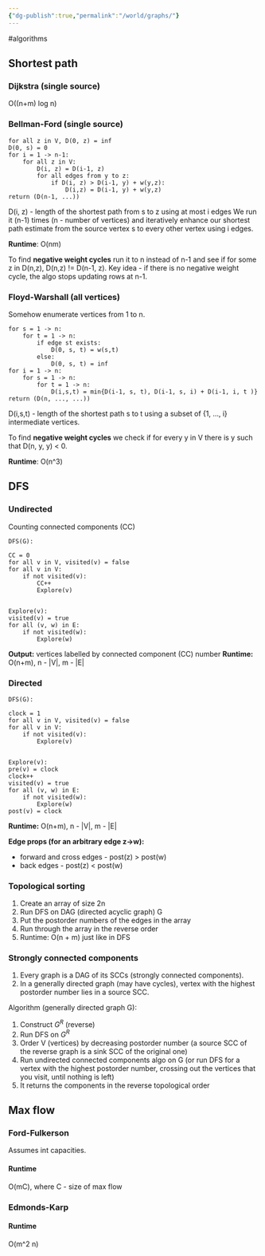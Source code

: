 ```yaml
---
{"dg-publish":true,"permalink":"/world/graphs/"}
---
```


#algorithms 

## Shortest path

### Dijkstra (single source)
O((n+m) log n)

### Bellman-Ford (single source)
```
for all z in V, D(0, z) = inf
D(0, s) = 0
for i = 1 -> n-1:
	for all z in V:
		D(i, z) = D(i-1, z)
		for all edges from y to z:
			if D(i, z) > D(i-1, y) + w(y,z):
				D(i,z) = D(i-1, y) + w(y,z)
return (D(n-1, ...))
```
D(i, z) - length of the shortest path from s to z using at most i edges
We run it (n-1) times (n - number of vertices) and iteratively enhance our shortest path estimate from the source vertex s to every other vertex using i edges.

**Runtime**: O(nm)

To find **negative weight cycles** run it to n instead of n-1 and see if for some z in D(n,z), D(n,z) != D(n-1, z).
Key idea - if there is no negative weight cycle, the algo stops updating rows at n-1.

### Floyd-Warshall (all vertices)
Somehow enumerate vertices from 1 to n.
```
for s = 1 -> n:
	for t = 1 -> n:
		if edge st exists:
			D(0, s, t) = w(s,t)
		else:
			D(0, s, t) = inf
for i = 1 -> n:
	for s = 1 -> n:
		for t = 1 -> n:
			D(i,s,t) = min{D(i-1, s, t), D(i-1, s, i) + D(i-1, i, t )}
return (D(n, ..., ...))
```
D(i,s,t) - length of the shortest path s to t using a subset of {1, ..., i} intermediate vertices.

To find **negative weight cycles** we check if for every y in V there is y such that D(n, y, y) < 0.

**Runtime**: O(n^3)
## DFS
### Undirected
Counting connected components (CC)
<style> .container {font-family: sans-serif; text-align: center;} .button-wrapper button {z-index: 1;height: 40px; width: 100px; margin: 10px;padding: 5px;} .excalidraw .App-menu_top .buttonList { display: flex;} .excalidraw-wrapper { height: 800px; margin: 50px; position: relative;} :root[dir="ltr"] .excalidraw .layer-ui__wrapper .zen-mode-transition.App-menu_bottom--transition-left {transform: none;} </style><script src="https://cdn.jsdelivr.net/npm/react@17/umd/react.production.min.js"></script><script src="https://cdn.jsdelivr.net/npm/react-dom@17/umd/react-dom.production.min.js"></script><script type="text/javascript" src="https://cdn.jsdelivr.net/npm/@excalidraw/excalidraw@0/dist/excalidraw.production.min.js"></script><div id="Connected_componentsexcalidraw.md1"></div><script>(function(){const InitialData={"type":"excalidraw","version":2,"source":"https://github.com/zsviczian/obsidian-excalidraw-plugin/releases/tag/2.0.20","elements":[{"type":"freedraw","version":78,"versionNonce":1976321257,"isDeleted":false,"id":"bh645KRl1jSf8Kwzpsnx6","fillStyle":"solid","strokeWidth":0.5,"strokeStyle":"solid","roughness":1,"opacity":100,"angle":0,"x":-278.98046875,"y":-233.98046875,"strokeColor":"#1e1e1e","backgroundColor":"transparent","width":16.0625,"height":8.72265625,"seed":441739465,"groupIds":[],"frameId":null,"roundness":null,"boundElements":[],"updated":1708015869138,"link":null,"locked":false,"points":[[0,0],[0.19921875,0],[1.0234375,0],[2.1015625,0],[3.3515625,0],[4.98828125,0],[6.6640625,0],[7.95703125,0],[8.86328125,0.20703125],[9.4609375,0.4140625],[10.03515625,0.62109375],[10.8515625,0.828125],[11.16015625,0.828125],[11.83984375,1.1328125],[12.1015625,1.23828125],[12.7265625,1.86328125],[13.01171875,2.1484375],[13.19921875,2.48828125],[13.37109375,2.81640625],[13.73828125,3.3984375],[14.10546875,3.9765625],[14.2578125,4.55078125],[14.2578125,5.0625],[14.3671875,5.296875],[14.4921875,5.58984375],[14.5234375,5.890625],[14.54296875,6.2109375],[14.546875,6.53515625],[14.546875,6.859375],[14.546875,7.19140625],[14.546875,7.5],[13.8671875,8.1015625],[13.203125,8.30859375],[12.53515625,8.46484375],[9.91015625,8.72265625],[8.8984375,8.72265625],[7.390625,8.72265625],[4.2578125,8.72265625],[3.03515625,8.72265625],[1.6796875,8.72265625],[0.8359375,8.72265625],[0.21875,8.72265625],[-0.09375,8.72265625],[-0.40625,8.56640625],[-0.71875,8.25390625],[-0.96875,8.00390625],[-1.1015625,7.75],[-1.27734375,7.4375],[-1.44921875,7.11328125],[-1.4921875,6.80859375],[-1.5078125,6.234375],[-1.51171875,5.91796875],[-1.515625,5.6015625],[-1.515625,4.51171875],[-1.515625,4.265625],[-1.515625,3.88671875],[-1.515625,3.55078125],[-1.3828125,3.4296875],[-1.23046875,3.2578125],[-0.8125,2.77734375],[-0.51953125,2.77734375],[-0.14453125,2.62109375],[0.4453125,2.04296875],[1.28515625,1.41015625],[1.859375,1.04296875],[2.26171875,0.76171875],[2.71484375,0.58984375],[3.1015625,0.3984375],[3.4609375,0.2265625],[3.80859375,0.17578125],[4.1484375,0.15234375],[4.1484375,0.15234375]],"lastCommittedPoint":null,"simulatePressure":true,"pressures":[]},{"type":"freedraw","version":70,"versionNonce":1337301543,"isDeleted":false,"id":"Xb3Pma2BUYOMZbkLITNgz","fillStyle":"solid","strokeWidth":0.5,"strokeStyle":"solid","roughness":1,"opacity":100,"angle":0,"x":-318.46875,"y":-157.06640625,"strokeColor":"#1e1e1e","backgroundColor":"transparent","width":17.765625,"height":17.56640625,"seed":2076812969,"groupIds":[],"frameId":null,"roundness":null,"boundElements":[],"updated":1708015869138,"link":null,"locked":false,"points":[[0,0],[0.09765625,0],[0.58203125,0],[1.14453125,0],[1.74609375,0],[2.33203125,0],[2.6484375,0],[3.22265625,0],[3.74609375,0.1015625],[4.03125,1.82421875],[4.40234375,2.73046875],[4.9296875,5.5546875],[5.33984375,6.6015625],[5.5625,7.98046875],[5.56640625,8.32421875],[5.56640625,8.94921875],[5.56640625,9.50390625],[5.56640625,9.75],[5.56640625,10.05859375],[5.23046875,10.4140625],[4.5,10.83203125],[3.3515625,11.54296875],[1.1875,12.90234375],[-0.1171875,14],[-0.9609375,14.41796875],[-1.83203125,14.8515625],[-2.67578125,15.26953125],[-3.51953125,15.4765625],[-4.19140625,15.4765625],[-4.8671875,15.63671875],[-5.71875,15.81640625],[-6.55078125,15.85546875],[-7.421875,15.87890625],[-8.33984375,15.88671875],[-9.2421875,15.88671875],[-9.890625,15.88671875],[-10.375,15.1328125],[-10.87109375,13.95703125],[-11.375,12.6875],[-11.9296875,11.04296875],[-12.19921875,9.8203125],[-12.19921875,8.3046875],[-12.19921875,7.83203125],[-12.19921875,7.2109375],[-12.19921875,6.12890625],[-12.19921875,5.85546875],[-12.19921875,5.49609375],[-12.19921875,5.1796875],[-12.05078125,4.8984375],[-11.734375,4.57421875],[-11.28125,4.11328125],[-10.75,3.69921875],[-10.30078125,3.4140625],[-8.93359375,2.484375],[-7.765625,1.80859375],[-5.984375,0.86328125],[-3.89453125,-0.32421875],[-2.3515625,-1.17578125],[-2,-1.35546875],[-1.67578125,-1.5234375],[-1.05859375,-1.6796875],[-0.90625,-1.58203125],[-0.90625,-1.35546875],[-0.90625,-1.35546875]],"lastCommittedPoint":null,"simulatePressure":true,"pressures":[]},{"type":"freedraw","version":59,"versionNonce":1671806921,"isDeleted":false,"id":"FPAGfTs13nlh9LI-KQrt2","fillStyle":"solid","strokeWidth":0.5,"strokeStyle":"solid","roughness":1,"opacity":100,"angle":0,"x":-248.7109375,"y":-94.9375,"strokeColor":"#1e1e1e","backgroundColor":"transparent","width":18.65625,"height":13.484375,"seed":1707483529,"groupIds":[],"frameId":null,"roundness":null,"boundElements":[],"updated":1708015869138,"link":null,"locked":false,"points":[[0,0],[0,-0.95703125],[0,-2.1015625],[0,-3.69921875],[0.79296875,-5.7578125],[2.19140625,-8.31640625],[2.703125,-8.83203125],[3.69140625,-9.828125],[4.2578125,-10.3984375],[4.84765625,-10.9921875],[5.2421875,-11.390625],[5.82421875,-11.796875],[6.6484375,-12.234375],[7.53125,-12.6875],[8.40234375,-12.92578125],[10.90625,-13.484375],[12.625,-13.484375],[14.5546875,-13.484375],[15.48046875,-13.484375],[16.8125,-13.484375],[17.421875,-13.3515625],[17.79296875,-13.0703125],[18.47265625,-12.44140625],[18.65625,-11.796875],[18.65625,-11.484375],[18.65625,-11.17578125],[18.65625,-10.62109375],[18.65625,-10.375],[18.65625,-10.078125],[18.65625,-9.76171875],[18.65625,-9.4375],[18.5234375,-9.11328125],[18.01171875,-8.73828125],[17.44921875,-8.359375],[16.83984375,-7.97265625],[15.98046875,-7.53515625],[15.10546875,-7.09765625],[14.2421875,-6.66796875],[13.66015625,-6.3046875],[13.2578125,-6.03125],[12.62109375,-5.71484375],[11.80859375,-5.3125],[10.97265625,-4.8984375],[10.0625,-4.4453125],[9.1328125,-3.984375],[8.48828125,-3.59765625],[8.07421875,-3.390625],[7.46484375,-3.34375],[6.87109375,-3.33203125],[6.54296875,-3.33203125],[6.26953125,-3.33203125],[6.140625,-3.44140625],[6.140625,-3.44140625]],"lastCommittedPoint":null,"simulatePressure":true,"pressures":[]},{"type":"freedraw","version":67,"versionNonce":1651359047,"isDeleted":false,"id":"7HI-zfvs8tud0Ibs9EljM","fillStyle":"solid","strokeWidth":0.5,"strokeStyle":"solid","roughness":1,"opacity":100,"angle":0,"x":-195.92578125,"y":-155.75390625,"strokeColor":"#1e1e1e","backgroundColor":"transparent","width":16.96875,"height":15.109375,"seed":686166217,"groupIds":[],"frameId":null,"roundness":null,"boundElements":[],"updated":1708015869138,"link":null,"locked":false,"points":[[0,0],[0,-0.3203125],[0,-0.59765625],[0,-1.48828125],[0,-2.33203125],[0,-3.109375],[0,-4.71875],[0,-5.94140625],[0,-7.84375],[0.16015625,-8.52734375],[0.6875,-9.390625],[1.5390625,-10.56640625],[2.48828125,-11.80859375],[3.40625,-12.59765625],[4.2890625,-13.3046875],[5.15625,-13.96484375],[6.05078125,-14.4375],[6.9375,-14.890625],[7.5234375,-15.109375],[8.09765625,-15.109375],[8.7578125,-15.109375],[9.21875,-15.109375],[9.828125,-15.109375],[10.41796875,-15.109375],[11.015625,-15.109375],[11.625,-15.109375],[12.234375,-15.109375],[13.0625,-15.109375],[13.69921875,-15.109375],[14.33203125,-15.109375],[14.921875,-15.109375],[15.25390625,-15.109375],[15.5703125,-14.95703125],[16.265625,-13.71875],[16.4375,-13.25],[16.67578125,-12.640625],[16.890625,-12.0546875],[16.94140625,-11.66796875],[16.96484375,-11.3203125],[16.96875,-10.9921875],[16.96875,-10.65234375],[16.96875,-10.32421875],[16.96875,-10],[16.96875,-9.67578125],[16.96875,-9.36328125],[16.8125,-9.05078125],[16.234375,-8.6875],[15.5625,-8.35546875],[14.65234375,-8],[13.53125,-7.7109375],[12.5859375,-7.61328125],[11.63671875,-7.390625],[10.9453125,-7.1875],[10.29296875,-7.1484375],[9.40625,-7.12890625],[8.76171875,-7.125],[8.1484375,-7.125],[7.54296875,-6.97265625],[7.20703125,-6.8203125],[6.69921875,-6.8203125],[6.69921875,-6.8203125]],"lastCommittedPoint":null,"simulatePressure":true,"pressures":[]},{"type":"freedraw","version":65,"versionNonce":307027625,"isDeleted":false,"id":"Ab_APtnYmnLxZQZPGBCYQ","fillStyle":"solid","strokeWidth":0.5,"strokeStyle":"solid","roughness":1,"opacity":100,"angle":0,"x":-65.87890625,"y":-243.52734375,"strokeColor":"#1e1e1e","backgroundColor":"transparent","width":19.1875,"height":9.87109375,"seed":140424969,"groupIds":[],"frameId":null,"roundness":null,"boundElements":[],"updated":1708015869138,"link":null,"locked":false,"points":[[0,0],[-0.10546875,0],[-0.2109375,-0.3359375],[-0.2109375,-0.83984375],[-0.2109375,-1.765625],[-0.2109375,-2.3515625],[-0.2109375,-3.3125],[0.5859375,-3.73828125],[1.8046875,-4.21875],[3.31640625,-4.8515625],[4.48046875,-5.1015625],[5.65625,-5.3515625],[6.65625,-5.3515625],[8.171875,-5.3515625],[9.609375,-5.3515625],[11.90625,-5.3515625],[13.02734375,-5.3515625],[13.8671875,-5.3515625],[14.80859375,-5.3515625],[15.65234375,-5.3515625],[16.2265625,-5.3515625],[16.80078125,-5.14453125],[17.3125,-4.84375],[17.59375,-4.41015625],[17.9921875,-3.66015625],[18.36328125,-3.0625],[18.69140625,-2.671875],[18.8984375,-2.30078125],[18.953125,-1.953125],[18.97265625,-1.6171875],[18.9765625,-1.29296875],[18.9765625,-0.9765625],[18.9765625,-0.65625],[18.9765625,-0.3359375],[18.9765625,0.21484375],[18.859375,0.453125],[18.10546875,0.84375],[16.83203125,1.30859375],[15.72265625,1.75],[14.41015625,2.2578125],[13.05859375,2.78515625],[11.78125,3.28125],[10.5,3.78125],[9.5078125,4.05078125],[8.56640625,4.30078125],[7.6796875,4.51953125],[6.83203125,4.51953125],[6.25390625,4.51953125],[5.67578125,4.51953125],[5.15625,4.51953125],[4.90234375,4.51953125],[4.59765625,4.51953125],[4.32421875,4.15234375],[4.31640625,3.84765625],[4.3125,3.26171875],[4.30859375,2.66796875],[4.3046875,2.33984375],[4.45703125,2.02734375],[4.45703125,2.02734375]],"lastCommittedPoint":null,"simulatePressure":true,"pressures":[]},{"type":"freedraw","version":70,"versionNonce":745831527,"isDeleted":false,"id":"z501ecSx1FYI32RuFHnoy","fillStyle":"solid","strokeWidth":0.5,"strokeStyle":"solid","roughness":1,"opacity":100,"angle":0,"x":-61.1015625,"y":-129.34375,"strokeColor":"#1e1e1e","backgroundColor":"transparent","width":25.71484375,"height":15.8046875,"seed":1225948041,"groupIds":[],"frameId":null,"roundness":null,"boundElements":[],"updated":1708015869138,"link":null,"locked":false,"points":[[0,0],[-0.140625,-0.140625],[-0.28125,-0.5],[-0.28125,-1.125],[-0.28125,-1.9609375],[0.13671875,-2.609375],[0.9765625,-3.25390625],[1.640625,-3.921875],[2.26953125,-4.5546875],[3.2578125,-5.37109375],[5.10546875,-6.49609375],[7.2109375,-7.54296875],[9.40625,-8.2890625],[11.6171875,-8.75390625],[13.3671875,-9.08984375],[15.10546875,-9.38671875],[17.27734375,-9.4296875],[19.44921875,-9.4453125],[22.03515625,-9.453125],[22.98828125,-9.453125],[24.07421875,-9.36328125],[24.31640625,-9.12109375],[24.66015625,-8.6171875],[25.0625,-7.86328125],[25.32421875,-7.0234375],[25.43359375,-4.86328125],[25.43359375,-3.4296875],[25.43359375,-1.72265625],[25.43359375,-0.01171875],[25.2265625,1.265625],[24.52734375,2.45703125],[23.578125,3.67578125],[22.6953125,4.57421875],[21.79296875,5.15234375],[20.83203125,5.5234375],[19.90234375,5.94140625],[18.66796875,6.21484375],[17.38671875,6.30859375],[16.1015625,6.34375],[14.81640625,6.3515625],[13.87890625,6.3515625],[12.98046875,6.3515625],[12.078125,6.3515625],[10.796875,6.3515625],[9.5390625,6.3515625],[8.6953125,6.3515625],[7.70703125,6.3515625],[7.234375,6.3515625],[6.7890625,6.01953125],[6.51171875,5.30859375],[6.4296875,4.50390625],[6.390625,3.3046875],[6.37890625,1.734375],[6.375,0.4296875],[6.37109375,-0.88671875],[6.3671875,-2.5234375],[6.57421875,-3.8125],[7.31640625,-5.07421875],[8.26953125,-6.296875],[8.93359375,-6.96484375],[9.55859375,-7.4453125],[10.359375,-7.921875],[11.23828125,-8.234375],[11.23828125,-8.234375]],"lastCommittedPoint":null,"simulatePressure":true,"pressures":[]},{"type":"freedraw","version":69,"versionNonce":1617764745,"isDeleted":false,"id":"mPAB4UDqgHax-N__aIwxx","fillStyle":"solid","strokeWidth":0.5,"strokeStyle":"solid","roughness":1,"opacity":100,"angle":0,"x":29.90234375,"y":-149.17578125,"strokeColor":"#1e1e1e","backgroundColor":"transparent","width":17.0859375,"height":12.1796875,"seed":233462377,"groupIds":[],"frameId":null,"roundness":null,"boundElements":[],"updated":1708015869138,"link":null,"locked":false,"points":[[0,0],[-0.3515625,-0.17578125],[-0.703125,-0.45703125],[-0.703125,-0.6875],[-0.703125,-1.20703125],[-0.703125,-3.41796875],[-0.703125,-3.9296875],[-0.703125,-4.83203125],[-0.703125,-5.46875],[-0.703125,-6.046875],[-0.703125,-6.56640625],[-0.703125,-6.8125],[-0.703125,-7.078125],[-0.58203125,-7.38671875],[-0.1015625,-7.62109375],[0.65625,-7.85546875],[1.8046875,-8.078125],[3.328125,-8.34765625],[4.9921875,-8.625],[6.38671875,-8.66796875],[7.69921875,-8.6796875],[8.9296875,-8.68359375],[10.1484375,-8.68359375],[11.74609375,-8.68359375],[12.69921875,-8.68359375],[13.95703125,-8.68359375],[14.94921875,-8.68359375],[15.21875,-8.68359375],[15.54296875,-8.68359375],[15.87109375,-8.68359375],[16.2109375,-8.53125],[16.3828125,-7.3984375],[16.3828125,-6.82421875],[16.3828125,-5.96875],[16.3828125,-5.12890625],[16.3828125,-4.2890625],[16.0625,-3.39453125],[15.28125,-2.390625],[14.51171875,-1.109375],[13.83203125,0.046875],[13.1953125,0.7890625],[12.6953125,1.5546875],[12.28125,2.1796875],[11.9296875,2.55859375],[11.59375,2.90234375],[11.00390625,3.28125],[10.15234375,3.49609375],[9.1640625,3.49609375],[8.5,3.49609375],[7.69140625,3.49609375],[6.83203125,3.49609375],[5.9140625,3.49609375],[5.0234375,3.49609375],[3.37890625,3.49609375],[3.0859375,3.49609375],[2.90234375,3.34375],[2.8828125,3.0390625],[2.875,2.453125],[2.87109375,1.8671875],[2.87109375,1.2890625],[2.87109375,0.7109375],[2.95703125,0.46484375],[2.95703125,0.46484375]],"lastCommittedPoint":null,"simulatePressure":true,"pressures":[]},{"type":"freedraw","version":54,"versionNonce":26630023,"isDeleted":false,"id":"UA8_oZQb-1Zg12QC1wb-G","fillStyle":"solid","strokeWidth":0.5,"strokeStyle":"solid","roughness":1,"opacity":100,"angle":0,"x":41.1328125,"y":-205.9765625,"strokeColor":"#1e1e1e","backgroundColor":"transparent","width":14.921875,"height":10.8046875,"seed":1944621673,"groupIds":[],"frameId":null,"roundness":null,"boundElements":[],"updated":1708015869138,"link":null,"locked":false,"points":[[0,0],[0,-0.3046875],[1.19140625,-0.71875],[2.29296875,-1.1484375],[5.15234375,-1.94140625],[6.79296875,-2.2421875],[9.8984375,-2.55078125],[11.66015625,-2.5625],[13.36328125,-2.56640625],[13.93359375,-2.56640625],[14.50390625,-2.56640625],[14.921875,-2.45703125],[14.921875,-0.94921875],[14.921875,1.13671875],[14.921875,3.04296875],[14.921875,5.23828125],[14.71484375,5.80078125],[14.34765625,6.4296875],[14.03125,6.75],[13.87109375,7.05859375],[13.62890625,7.33203125],[13.0546875,7.6953125],[12.625,8.03125],[12.19140625,8.15625],[11.46484375,8.203125],[10.65625,8.2265625],[9.765625,8.234375],[8.9140625,8.23828125],[8.01171875,8.23828125],[7.2890625,8.23828125],[6.65234375,8.23828125],[6.0546875,8.08203125],[5.671875,7.50390625],[5.33203125,5.98828125],[5.15625,5.3125],[5.08203125,4.1640625],[5.05078125,2.984375],[5.0390625,2.03125],[5.03125,0.76171875],[5.02734375,-0.25390625],[5.20703125,-0.91796875],[5.40234375,-1.53515625],[5.5703125,-1.90625],[5.86328125,-2.234375],[6,-2.17578125],[6,-1.6796875],[6,-0.328125],[6,-0.328125]],"lastCommittedPoint":null,"simulatePressure":true,"pressures":[]},{"type":"freedraw","version":65,"versionNonce":1262618729,"isDeleted":false,"id":"N2-qdjP-jJ1vJinHUPPT-","fillStyle":"solid","strokeWidth":0.5,"strokeStyle":"solid","roughness":1,"opacity":100,"angle":0,"x":-36.51953125,"y":-190.64453125,"strokeColor":"#1e1e1e","backgroundColor":"transparent","width":17.6875,"height":9.24609375,"seed":53462857,"groupIds":[],"frameId":null,"roundness":null,"boundElements":[],"updated":1708015869138,"link":null,"locked":false,"points":[[0,0],[0,-0.1015625],[0,-0.55859375],[0.234375,-1.66015625],[0.9921875,-3.25390625],[1.9375,-4.55078125],[2.80859375,-5.4609375],[3.796875,-6.73046875],[5.13671875,-7.5390625],[6.35546875,-7.9609375],[7.015625,-8.3828125],[7.6875,-8.70703125],[8.80078125,-9.06640625],[9.9609375,-9.1484375],[11.25,-9.20703125],[12.55859375,-9.2265625],[13.53125,-9.234375],[14.21484375,-9.23828125],[14.85546875,-9.2421875],[15.45703125,-9.24609375],[15.78125,-9.24609375],[16.08984375,-9.24609375],[16.66015625,-8.31640625],[16.77734375,-8.0703125],[16.91015625,-7.5546875],[17.11328125,-6.77734375],[17.3203125,-6.16796875],[17.48828125,-5.78125],[17.65234375,-5.19140625],[17.67578125,-4.61328125],[17.6875,-4.25],[17.6875,-3.90625],[17.6875,-3.58203125],[17.6875,-3.26171875],[17.6875,-2.953125],[17.43359375,-2.67578125],[16.8359375,-2.54296875],[15.83203125,-2.3203125],[14.6640625,-2.06640625],[13.68359375,-2.00390625],[12.45703125,-1.9765625],[11.2109375,-1.96875],[9.89453125,-1.96875],[8.8515625,-1.96875],[8.19140625,-1.96875],[7.3203125,-1.96875],[6.46484375,-1.96875],[5.875,-1.96875],[5.3125,-1.96875],[5.0703125,-1.96875],[4.85546875,-2.08203125],[4.7890625,-2.55859375],[4.78125,-3.359375],[4.7734375,-3.96484375],[4.76953125,-4.30859375],[4.765625,-4.65234375],[4.76171875,-4.98046875],[4.9140625,-5.13671875],[4.9140625,-5.13671875]],"lastCommittedPoint":null,"simulatePressure":true,"pressures":[]},{"type":"freedraw","version":8,"versionNonce":135253671,"isDeleted":false,"id":"rk9aa4fawm3oA3OtF0mcV","fillStyle":"solid","strokeWidth":0.5,"strokeStyle":"solid","roughness":1,"opacity":100,"angle":0,"x":-41.19140625,"y":-238.12890625,"strokeColor":"#1e1e1e","backgroundColor":"transparent","width":0.0001,"height":0.0001,"seed":1778101193,"groupIds":[],"frameId":null,"roundness":null,"boundElements":[],"updated":1708015869138,"link":null,"locked":false,"points":[[0,0],[0.0001,0.0001]],"lastCommittedPoint":null,"simulatePressure":true,"pressures":[]},{"type":"freedraw","version":73,"versionNonce":479662921,"isDeleted":false,"id":"zdJLmhlH_tja7GwTNkM7q","fillStyle":"solid","strokeWidth":0.5,"strokeStyle":"solid","roughness":1,"opacity":100,"angle":0,"x":-46.49609375,"y":-239.54296875,"strokeColor":"#1e1e1e","backgroundColor":"transparent","width":18.12890625,"height":38.890625,"seed":1305441385,"groupIds":[],"frameId":null,"roundness":null,"boundElements":[],"updated":1708015869139,"link":null,"locked":false,"points":[[0,0],[0,0.19921875],[0,0.5234375],[0,1.0625],[0,1.65625],[0,2.25],[0,3.4765625],[0,4.70703125],[0.265625,5.92578125],[0.68359375,7.1796875],[1.06640625,8.16796875],[1.55078125,9.44140625],[2.03125,10.84375],[2.53515625,12.15625],[3.09375,13.625],[3.609375,14.94921875],[4.11328125,16.24609375],[4.6015625,17.49609375],[5.0546875,18.4296875],[5.49609375,19.328125],[5.9140625,20.16796875],[6.33203125,21.0078125],[6.6953125,21.58203125],[7.05859375,22.15625],[7.8203125,23.6875],[8.125,24.17578125],[8.5,24.78515625],[8.87890625,25.3828125],[9.0859375,26.015625],[9.2734375,26.6328125],[9.5859375,26.98828125],[9.74609375,27.57421875],[9.90625,28.15625],[10.21484375,28.47265625],[10.3671875,28.78125],[10.45703125,29.0234375],[10.69140625,29.2578125],[10.984375,29.55078125],[11.29296875,29.859375],[11.62890625,30.1953125],[11.93359375,30.375],[12.24609375,30.5390625],[12.7265625,30.8828125],[12.8828125,31.03515625],[13.140625,31.03515625],[13.24609375,31.1484375],[13.36328125,31.37890625],[13.4765625,31.65234375],[13.62890625,31.9609375],[13.88671875,32.21875],[14.01171875,32.49609375],[14.1328125,32.76953125],[14.390625,33.02734375],[14.5703125,33.32421875],[14.71484375,33.5859375],[14.84375,33.875],[15.30859375,34.49609375],[15.859375,35.046875],[16.14453125,35.4921875],[16.50390625,36.03125],[16.8671875,36.60546875],[17.2421875,37.1953125],[17.47265625,37.6328125],[17.8359375,38.2890625],[17.9765625,38.578125],[18.12890625,38.890625],[18.12890625,38.890625]],"lastCommittedPoint":null,"simulatePressure":true,"pressures":[]},{"type":"freedraw","version":83,"versionNonce":1787650503,"isDeleted":false,"id":"s9AYAp2ffME7JgQPstEwQ","fillStyle":"solid","strokeWidth":0.5,"strokeStyle":"solid","roughness":1,"opacity":100,"angle":0,"x":-27.40625,"y":-193.71484375,"strokeColor":"#1e1e1e","backgroundColor":"transparent","width":16.11328125,"height":54.875,"seed":1304670185,"groupIds":[],"frameId":null,"roundness":null,"boundElements":[],"updated":1708015869139,"link":null,"locked":false,"points":[[0,0],[0,0.09765625],[0,0.44921875],[-0.16015625,1.109375],[-0.5078125,1.9375],[-0.734375,3.0703125],[-1.15625,4.296875],[-1.58203125,5.2890625],[-1.8984375,6.5703125],[-2.1953125,7.59765625],[-2.2265625,8.25],[-2.23828125,9.01953125],[-2.2421875,9.515625],[-2.2421875,9.921875],[-2.2421875,10.390625],[-2.2421875,11.7265625],[-2.2421875,12.74609375],[-2.2421875,14.28515625],[-2.703125,15.8828125],[-3.47265625,19.140625],[-3.99609375,20.703125],[-4.62890625,22.59765625],[-4.90625,24.2265625],[-5.12890625,25.4765625],[-5.33984375,26.30859375],[-5.43359375,26.8125],[-5.5625,27.05078125],[-5.6171875,27.34765625],[-5.64453125,27.65625],[-5.78125,27.98046875],[-5.92578125,28.53125],[-6.09375,29.1171875],[-6.453125,29.73828125],[-6.68359375,30.61328125],[-6.91796875,31.49609375],[-7.34375,32.3515625],[-7.82421875,33.57421875],[-8.640625,35.4609375],[-9.4609375,36.9921875],[-9.59765625,37.25],[-9.77734375,37.5625],[-10.10546875,38.2421875],[-10.25,38.76171875],[-10.48828125,39.6015625],[-10.90234375,40.4609375],[-11.125,41.328125],[-11.3515625,42.1953125],[-11.56640625,43.05078125],[-11.78125,43.90234375],[-12.08203125,44.41015625],[-12.20703125,44.82421875],[-12.40234375,45.4921875],[-12.609375,46.2890625],[-12.80078125,46.97265625],[-13.14453125,47.62109375],[-13.375,48.234375],[-13.4375,48.63671875],[-13.60546875,49.00390625],[-13.76171875,49.3359375],[-13.78125,49.67578125],[-13.7890625,49.97265625],[-13.89453125,50.09765625],[-13.99609375,50.2265625],[-14.1328125,50.49609375],[-14.28515625,50.78515625],[-14.4453125,51.09765625],[-15.2421875,52.5234375],[-15.44921875,53.08203125],[-15.6328125,53.44921875],[-15.79296875,53.7734375],[-15.95703125,54.09375],[-16.11328125,54.33984375],[-16.11328125,54.58984375],[-16.11328125,54.875],[-16.11328125,54.78515625],[-15.984375,54.45703125],[-15.984375,54.45703125]],"lastCommittedPoint":null,"simulatePressure":true,"pressures":[]},{"type":"freedraw","version":49,"versionNonce":1489486377,"isDeleted":false,"id":"iKFAhNkZ_QUyDY67VBgGf","fillStyle":"solid","strokeWidth":0.5,"strokeStyle":"solid","roughness":1,"opacity":100,"angle":0,"x":-31.03515625,"y":-131.4921875,"strokeColor":"#1e1e1e","backgroundColor":"transparent","width":66.3359375,"height":18.08203125,"seed":177515561,"groupIds":[],"frameId":null,"roundness":null,"boundElements":[],"updated":1708015869139,"link":null,"locked":false,"points":[[0,0],[0.87109375,0],[1.84765625,0],[3.71875,0],[7.34375,0],[9.48828125,0],[14.91796875,-0.60546875],[17.64453125,-1.265625],[20.359375,-1.921875],[22.9921875,-2.5859375],[25.5703125,-3.5546875],[28.75,-4.2578125],[31.9296875,-4.9609375],[34.5078125,-5.9296875],[37.6875,-6.953125],[40.8671875,-7.65625],[43.4453125,-8.625],[46.0234375,-9.91796875],[50.90625,-12.11328125],[54.80859375,-13.7578125],[56.515625,-14.50390625],[58.27734375,-15.328125],[59.49609375,-15.59765625],[60.3359375,-15.80859375],[61.00390625,-16.14453125],[61.671875,-16.3203125],[62.30078125,-16.515625],[62.90625,-16.68359375],[63.73046875,-16.8984375],[64.37109375,-17.1171875],[64.78125,-17.296875],[65.13671875,-17.46484375],[65.47265625,-17.63671875],[65.80859375,-17.8046875],[66.09765625,-17.8125],[66.22265625,-17.91796875],[66.328125,-18.04296875],[66.3359375,-18.0703125],[66.125,-18.078125],[65.90234375,-18.08203125],[65.68359375,-18.08203125],[65.453125,-18.08203125],[65.453125,-18.08203125]],"lastCommittedPoint":null,"simulatePressure":true,"pressures":[]},{"type":"freedraw","version":45,"versionNonce":1244369127,"isDeleted":false,"id":"Adh6xi4L6QK6SJEsCsx0g","fillStyle":"solid","strokeWidth":0.5,"strokeStyle":"solid","roughness":1,"opacity":100,"angle":0,"x":-15.13671875,"y":-198.51953125,"strokeColor":"#1e1e1e","backgroundColor":"transparent","width":70.7109375,"height":3.5,"seed":425325225,"groupIds":[],"frameId":null,"roundness":null,"boundElements":[],"updated":1708015869139,"link":null,"locked":false,"points":[[0,0],[0.31640625,0],[1.921875,0],[4.5,0],[7.36328125,0],[11.015625,-0.29296875],[16.33984375,-1.0234375],[20.8125,-1.5390625],[24.7890625,-2.43359375],[30.01171875,-3.30078125],[34.47265625,-3.40625],[39.47265625,-3.4765625],[44.41015625,-3.4921875],[48.2578125,-3.49609375],[51.47265625,-3.5],[54.66015625,-3.5],[59.625,-3.5],[61.32421875,-3.5],[63.37109375,-3.5],[64.765625,-3.5],[66.14453125,-3.5],[67.2109375,-3.5],[67.90234375,-3.5],[68.54296875,-3.5],[68.90234375,-3.5],[69.23046875,-3.5],[69.55078125,-3.5],[69.8671875,-3.5],[70.17578125,-3.5],[70.43359375,-3.5],[70.6640625,-3.5],[70.7109375,-3.5],[70.5234375,-3.5],[70.30078125,-3.5],[70.0625,-3.5],[69.78515625,-3.5],[69.5234375,-3.5],[69.23828125,-3.5],[69.23828125,-3.5]],"lastCommittedPoint":null,"simulatePressure":true,"pressures":[]},{"type":"freedraw","version":52,"versionNonce":1824494857,"isDeleted":false,"id":"SUt8DYeyqA4w6AM_Yy5gV","fillStyle":"solid","strokeWidth":0.5,"strokeStyle":"solid","roughness":1,"opacity":100,"angle":0,"x":-194.51953125,"y":-167.62890625,"strokeColor":"#1e1e1e","backgroundColor":"transparent","width":126.75390625,"height":10.2109375,"seed":450368937,"groupIds":[],"frameId":null,"roundness":null,"boundElements":[],"updated":1708015869139,"link":null,"locked":false,"points":[[0,0],[-0.20703125,0],[-3.7421875,0],[-6.29296875,0],[-9.875,0],[-19.80078125,0],[-26.98046875,0],[-30.1640625,0],[-34.125,0],[-37.30859375,0],[-40.54296875,0],[-43.70703125,0],[-48.43359375,0],[-52.671875,0],[-56.08203125,0],[-60.36328125,0],[-64.76953125,0],[-69.51953125,0],[-73.55078125,0],[-77.6484375,0],[-81.66015625,0.34375],[-86.30859375,1.12109375],[-91.10546875,1.96484375],[-94.48046875,2.6953125],[-97.66796875,3.39453125],[-104.09375,4.7109375],[-106.11328125,5.21484375],[-108.28515625,5.8046875],[-112.96484375,7.1171875],[-114.1875,7.32421875],[-115.4453125,7.3984375],[-116.21875,7.3984375],[-117.49609375,7.6484375],[-118.76171875,7.90625],[-119.65625,7.91796875],[-120.91015625,8.1875],[-122.140625,8.453125],[-123.36328125,8.71875],[-124.41015625,9.10546875],[-124.8671875,9.2734375],[-125.453125,9.49609375],[-126.0546875,9.71484375],[-126.3359375,9.89453125],[-126.5546875,10.05859375],[-126.75390625,10.2109375],[-126.75390625,10.2109375]],"lastCommittedPoint":null,"simulatePressure":true,"pressures":[]},{"type":"freedraw","version":58,"versionNonce":1886837767,"isDeleted":false,"id":"W7bSURANIVcdkINGfTJNU","fillStyle":"solid","strokeWidth":0.5,"strokeStyle":"solid","roughness":1,"opacity":100,"angle":0,"x":-321.2734375,"y":-156.91796875,"strokeColor":"#1e1e1e","backgroundColor":"transparent","width":54.37890625,"height":69.34765625,"seed":1136017609,"groupIds":[],"frameId":null,"roundness":null,"boundElements":[],"updated":1708015869139,"link":null,"locked":false,"points":[[0,0],[0.09765625,0],[0.984375,-0.80078125],[2.84765625,-2.9921875],[4.93359375,-5.42578125],[9.52734375,-11.19140625],[12.46484375,-15.6875],[13.7265625,-17.91015625],[15.98828125,-21.19921875],[17.12109375,-23.04296875],[18.3515625,-24.66015625],[19.484375,-26.15625],[20.3984375,-27.796875],[21.5078125,-29.47265625],[22.63671875,-30.9921875],[23.7421875,-32.44921875],[26.0625,-35.3359375],[27.375,-36.6484375],[28.9453125,-38.46484375],[30.4609375,-40.25390625],[31.79296875,-41.58984375],[33.5546875,-43.08984375],[34.56640625,-44.10546875],[35.21875,-44.76171875],[36.0625,-45.7734375],[36.75390625,-46.48046875],[37.40625,-46.98828125],[37.80078125,-47.23828125],[38.02734375,-47.4296875],[38.0703125,-47.7890625],[38.203125,-48.12109375],[38.9609375,-49.5],[39.703125,-50.73046875],[40.67578125,-51.9921875],[41.65234375,-53.2578125],[42.39453125,-54.48046875],[43.0234375,-55.32421875],[43.86328125,-56.16796875],[45.2578125,-57.703125],[46,-58.92578125],[47.75,-61.02734375],[48.59765625,-62.109375],[49.37109375,-63.30859375],[50.0546875,-64.2265625],[51.08203125,-65.40625],[51.9765625,-66.73828125],[53.26171875,-68.05078125],[53.54296875,-68.5078125],[53.86328125,-68.90234375],[54.17578125,-69.13671875],[54.37890625,-69.34765625],[54.37890625,-69.34765625]],"lastCommittedPoint":null,"simulatePressure":true,"pressures":[]},{"type":"freedraw","version":74,"versionNonce":469371881,"isDeleted":false,"id":"SImpy1CWhHgco_PsQ4p0_","fillStyle":"solid","strokeWidth":0.5,"strokeStyle":"solid","roughness":1,"opacity":100,"angle":0,"x":-192.16796875,"y":-162.87890625,"strokeColor":"#1e1e1e","backgroundColor":"transparent","width":42.9453125,"height":47.7890625,"seed":949210409,"groupIds":[],"frameId":null,"roundness":null,"boundElements":[],"updated":1708015869139,"link":null,"locked":false,"points":[[0,0],[-0.203125,0.09765625],[-1.20703125,0.73046875],[-2.4296875,1.68359375],[-3.09765625,2.34765625],[-4.44140625,3.84765625],[-5.1171875,4.53515625],[-6.546875,6.17578125],[-7.984375,7.4609375],[-8.6875,8.3203125],[-10.02734375,10.08203125],[-10.87890625,10.93359375],[-12.26953125,12.3203125],[-14.6640625,14.70703125],[-18.22265625,18.2578125],[-20.1953125,20.0390625],[-21.28515625,20.8828125],[-22.265625,21.78515625],[-24.125,23.60546875],[-25.8671875,24.91796875],[-26.7109375,25.7578125],[-27.6796875,26.98828125],[-28.37109375,27.94140625],[-28.78125,28.34765625],[-29.26171875,28.82421875],[-29.64453125,29.203125],[-29.98828125,29.54296875],[-30.21484375,29.89453125],[-30.27734375,30.2265625],[-30.44140625,30.55859375],[-30.78125,31.01953125],[-31.09375,31.171875],[-31.6875,31.8828125],[-31.984375,32.3515625],[-32.35546875,32.95703125],[-32.9375,33.75],[-33.50390625,34.36328125],[-33.9375,35.00390625],[-34.22265625,35.625],[-34.43359375,36.01953125],[-34.75,36.671875],[-35.05078125,36.96875],[-35.3828125,37.296875],[-35.76171875,37.8828125],[-36.18359375,38.72265625],[-36.81640625,39.3515625],[-37.36328125,39.80859375],[-37.68359375,40.4453125],[-38.0546875,41.0625],[-38.39453125,41.484375],[-38.59765625,41.83984375],[-38.796875,42.19140625],[-38.97265625,42.53515625],[-39.12890625,42.859375],[-39.40625,43.16015625],[-40.0078125,43.7578125],[-40.25390625,44],[-40.56640625,44.30859375],[-41.3671875,45.5234375],[-41.6328125,45.78515625],[-41.94921875,46.40625],[-42.1015625,46.67578125],[-42.2734375,46.97265625],[-42.41015625,47.23828125],[-42.5703125,47.5234375],[-42.83203125,47.67578125],[-42.9453125,47.7890625],[-42.9453125,47.7890625]],"lastCommittedPoint":null,"simulatePressure":true,"pressures":[]},{"type":"freedraw","version":10,"versionNonce":1097581351,"isDeleted":false,"id":"IJDVop1Fr1ngBfR7Pv8D1","fillStyle":"solid","strokeWidth":0.5,"strokeStyle":"solid","roughness":1,"opacity":100,"angle":0,"x":-225.53125,"y":-217.06640625,"strokeColor":"#1e1e1e","backgroundColor":"transparent","width":0,"height":0.3671875,"seed":432450441,"groupIds":[],"frameId":null,"roundness":null,"boundElements":[],"updated":1708015869139,"link":null,"locked":false,"points":[[0,0],[0,0.1328125],[0,0.3671875],[0,0.3671875]],"lastCommittedPoint":null,"simulatePressure":true,"pressures":[]},{"type":"freedraw","version":86,"versionNonce":780314313,"isDeleted":false,"id":"i1OtxscQE21Nyp_75SFKm","fillStyle":"solid","strokeWidth":0.5,"strokeStyle":"solid","roughness":1,"opacity":100,"angle":0,"x":-218.01171875,"y":-224.4765625,"strokeColor":"#1e1e1e","backgroundColor":"transparent","width":18.78515625,"height":23.0390625,"seed":1511871977,"groupIds":[],"frameId":null,"roundness":null,"boundElements":[],"updated":1708015869139,"link":null,"locked":false,"points":[[0,0],[0,1.0078125],[-0.4453125,2.015625],[-1.109375,2.015625],[-1.95703125,2.015625],[-2.80859375,2.015625],[-3.984375,2.015625],[-5.05859375,2.015625],[-5.59375,2.015625],[-5.9921875,2.16015625],[-6.34375,2.46875],[-6.9375,2.83984375],[-7.515625,3.203125],[-8.09375,3.56640625],[-8.92578125,4.1796875],[-9.1796875,4.4296875],[-9.48828125,4.734375],[-10.01953125,5.09375],[-10.63671875,5.6953125],[-11.0625,6.2734375],[-11.421875,6.640625],[-11.76171875,6.98828125],[-12.08984375,7.3125],[-12.265625,7.63671875],[-12.4375,7.9609375],[-12.75390625,8.27734375],[-13.06640625,8.5859375],[-13.37890625,8.89453125],[-13.640625,9.15234375],[-14.1484375,9.65234375],[-14.50390625,10.17578125],[-15.19921875,11.28125],[-15.92578125,12.46484375],[-16.71484375,13.75],[-17.49609375,15.02734375],[-18.02734375,16.3125],[-18.5546875,17.61328125],[-18.78515625,18.49609375],[-18.78515625,19.0703125],[-18.78515625,19.37890625],[-18.78515625,19.9296875],[-18.78515625,20.1796875],[-18.78515625,20.50390625],[-18.78515625,20.79296875],[-18.78515625,21.08984375],[-18.70703125,21.4609375],[-18.3984375,21.89453125],[-18.015625,22.27734375],[-17.76953125,22.5234375],[-17.51953125,22.7734375],[-17.21484375,22.95703125],[-16.9140625,23.00390625],[-16.59765625,23.03125],[-16.05859375,23.0390625],[-14.90625,23.0390625],[-13.65234375,23.0390625],[-12.33984375,23.0390625],[-11.06640625,23.0390625],[-10.1953125,23.0390625],[-9.34765625,23.0390625],[-7.84765625,23.0390625],[-7.1796875,23.0390625],[-6.55078125,23.0390625],[-5.9375,23.0390625],[-5.33203125,23.0390625],[-4.5234375,22.9140625],[-4.24609375,22.76953125],[-3.92578125,22.73828125],[-3.26171875,22.72265625],[-2.98046875,22.72265625],[-2.85546875,22.59375],[-2.75390625,22.46484375],[-2.51953125,22.46484375],[-2.25390625,22.33203125],[-1.9765625,22.19140625],[-1.66796875,22.1640625],[-1.33203125,21.84375],[-1.0703125,21.83203125],[-0.8515625,21.83203125],[-0.8515625,21.83203125]],"lastCommittedPoint":null,"simulatePressure":true,"pressures":[]},{"type":"freedraw","version":8,"versionNonce":1836500551,"isDeleted":false,"id":"IIuXnwMzw0xsGkF2kCr-v","fillStyle":"solid","strokeWidth":0.5,"strokeStyle":"solid","roughness":1,"opacity":100,"angle":0,"x":-189.08203125,"y":-222.22265625,"strokeColor":"#1e1e1e","backgroundColor":"transparent","width":0.0001,"height":0.0001,"seed":1094235849,"groupIds":[],"frameId":null,"roundness":null,"boundElements":[],"updated":1708015869139,"link":null,"locked":false,"points":[[0,0],[0.0001,0.0001]],"lastCommittedPoint":null,"simulatePressure":true,"pressures":[]},{"type":"freedraw","version":123,"versionNonce":1593107881,"isDeleted":false,"id":"tCRBNlCArrJQH3fJFXFHw","fillStyle":"solid","strokeWidth":0.5,"strokeStyle":"solid","roughness":1,"opacity":100,"angle":0,"x":-189.08203125,"y":-222.0234375,"strokeColor":"#1e1e1e","backgroundColor":"transparent","width":21.58984375,"height":18.60546875,"seed":612654953,"groupIds":[],"frameId":null,"roundness":null,"boundElements":[],"updated":1708015869139,"link":null,"locked":false,"points":[[0,0],[-0.1015625,0],[-0.48828125,0],[-1.23046875,0],[-1.81640625,0],[-2.71875,0],[-3.34375,0],[-3.59375,0],[-4.05078125,0],[-4.69140625,0],[-5.265625,0],[-6.75390625,0],[-7.28125,0],[-8.1484375,0],[-8.7734375,0],[-9.12109375,0],[-9.44140625,0],[-9.94921875,0],[-10.1953125,0],[-10.49609375,0],[-10.7890625,0],[-11.1171875,0],[-11.46484375,0],[-11.80859375,0],[-12.1484375,0],[-12.4765625,0],[-12.80859375,0],[-13.1328125,0],[-13.41796875,0],[-13.65625,0],[-13.8828125,0],[-14.15625,0.1484375],[-14.46484375,0.453125],[-14.78125,0.76171875],[-15.09765625,1.07421875],[-15.41015625,1.3828125],[-16.23828125,2.625],[-16.70703125,3.23046875],[-17.20703125,4.078125],[-17.64453125,4.75],[-18.04296875,5.37890625],[-18.31640625,6],[-18.515625,6.3828125],[-18.69921875,6.7578125],[-18.8671875,7.0859375],[-19.03125,7.3828125],[-19.04296875,7.62109375],[-19.04296875,7.8515625],[-19.04296875,8.12890625],[-19.35546875,8.75],[-19.35546875,9.04296875],[-19.35546875,9.41015625],[-19.35546875,9.70703125],[-19.35546875,9.94140625],[-19.35546875,10.43359375],[-19.35546875,10.73828125],[-19.35546875,11.0546875],[-19.35546875,12.4921875],[-19.35546875,13.33203125],[-19.265625,14.1484375],[-19.13671875,14.39453125],[-18.73828125,15.0703125],[-18.73828125,15.37890625],[-18.62890625,15.59765625],[-18.359375,15.59765625],[-18.07421875,15.59765625],[-17.7890625,15.75],[-17.53125,16.0078125],[-17.19140625,16.23046875],[-17.00390625,16.3828125],[-16.70703125,16.43359375],[-16.38671875,16.7421875],[-16.08203125,16.90234375],[-15.44140625,17.2265625],[-15.125,17.3828125],[-14.50390625,17.84375],[-14.26171875,17.99609375],[-14.01953125,18.109375],[-13.5078125,18.2421875],[-12.96484375,18.39453125],[-12.59765625,18.546875],[-11.92578125,18.5859375],[-11.28125,18.60546875],[-10.484375,18.60546875],[-9.94140625,18.60546875],[-9.55078125,18.60546875],[-8.9453125,18.60546875],[-8.3671875,18.60546875],[-8.0625,18.60546875],[-7.48828125,18.60546875],[-6.97265625,18.60546875],[-6.73046875,18.60546875],[-6.42578125,18.60546875],[-6.109375,18.60546875],[-5.78125,18.60546875],[-5.44921875,18.60546875],[-5.12109375,18.60546875],[-4.796875,18.60546875],[-4.48046875,18.60546875],[-4.15234375,18.60546875],[-3.828125,18.60546875],[-3.51953125,18.60546875],[-3.23828125,18.60546875],[-2.7109375,18.60546875],[-2.45703125,18.60546875],[-2.1328125,18.60546875],[-1.82421875,18.60546875],[-1.53125,18.60546875],[-1.2890625,18.60546875],[-0.8359375,18.484375],[-0.55859375,18.22265625],[-0.234375,17.91015625],[0.87890625,17.54296875],[1.26171875,17.22265625],[1.92578125,16.8828125],[2.234375,16.7265625],[2.234375,16.7265625]],"lastCommittedPoint":null,"simulatePressure":true,"pressures":[]},{"type":"freedraw","version":114,"versionNonce":1668572519,"isDeleted":false,"id":"Rv0L7dqAHRFMTZi4LZ_TM","fillStyle":"solid","strokeWidth":0.5,"strokeStyle":"solid","roughness":1,"opacity":100,"angle":0,"x":-173.578125,"y":-219.58203125,"strokeColor":"#1e1e1e","backgroundColor":"transparent","width":26.30078125,"height":36.5703125,"seed":1888050857,"groupIds":[],"frameId":null,"roundness":null,"boundElements":[],"updated":1708015869139,"link":null,"locked":false,"points":[[0,0],[0.41015625,-0.30859375],[1.6875,-1.48828125],[4.14453125,-3.57421875],[6.72265625,-5.77734375],[9.22265625,-8.27734375],[11.29296875,-10.3515625],[13.0390625,-11.84375],[14.79296875,-13.33984375],[16.1953125,-14.546875],[17.5546875,-15.6796875],[18.42578125,-16.67578125],[19.21484375,-17.44921875],[19.8515625,-17.91796875],[20.22265625,-18.14453125],[20.56640625,-18.33203125],[20.87109375,-18.62109375],[21.09765625,-19.16015625],[21.390625,-19.62109375],[21.7421875,-20.16015625],[22.69921875,-21.62109375],[23.19921875,-22.125],[23.640625,-22.5703125],[24.33203125,-23.26953125],[24.640625,-23.42578125],[24.203125,-22.85546875],[23.78515625,-22.02734375],[23.40234375,-21.4296875],[23.02734375,-20.84375],[21.84765625,-19.33984375],[21.51953125,-18.6875],[21.10546875,-17.86328125],[20.83984375,-17.21875],[20.59765625,-16.609375],[20.2265625,-15.84765625],[19.34375,-14.06640625],[19.07421875,-13.15234375],[18.8203125,-12.2421875],[18.39453125,-11.359375],[17.63671875,-10.10546875],[16.875,-8.85546875],[15.875,-6.58984375],[14.73046875,-5.1171875],[14.078125,-4.2578125],[13.5703125,-3.36328125],[12.78515625,-2.2890625],[12.58984375,-1.9375],[12.41015625,-1.60546875],[12.2421875,-1.26953125],[12.2265625,-0.703125],[12.1328125,-0.45703125],[11.8828125,-0.2109375],[11.54296875,0.28125],[11.1484375,1.01171875],[10.71875,1.8359375],[10.2578125,2.73828125],[9.84765625,3.4140625],[9.45703125,4.04296875],[9.21484375,4.64453125],[9.02734375,5.00390625],[8.859375,5.34375],[8.85546875,5.65625],[8.75,5.9140625],[8.6484375,6.13671875],[8.23046875,6.7109375],[8.05859375,7.25390625],[7.421875,8.91796875],[6.7578125,10.671875],[6.578125,11.29296875],[6.41796875,11.625],[6.41796875,12.17578125],[6.41796875,12.4140625],[6.41796875,12.73046875],[6.41796875,13.0234375],[6.3125,13.14453125],[5.80859375,13.14453125],[5.40625,13.14453125],[4.734375,13.14453125],[3.04296875,13.14453125],[2.3671875,13.14453125],[1.7421875,13.14453125],[0.9296875,13.14453125],[0.0703125,13.14453125],[-0.59765625,13.14453125],[-0.98828125,13.14453125],[-1.33984375,13.14453125],[-1.6328125,13.14453125],[-1.66015625,13.14453125],[-1.15234375,13.14453125],[-0.3125,12.93359375],[2.13671875,11.97265625],[2.796875,11.640625],[4.3359375,11.3359375],[5.4765625,10.9140625],[5.95703125,10.9140625],[6.859375,10.9140625],[7.50390625,10.9140625],[8.078125,10.9140625],[8.6640625,10.9140625],[9.6171875,10.9140625],[10.57421875,10.9140625],[11.1484375,10.9140625],[12.49609375,10.9140625],[12.88671875,10.7734375],[13.4296875,10.58984375],[13.83984375,10.52734375],[14.18359375,10.5],[14.18359375,10.5]],"lastCommittedPoint":null,"simulatePressure":true,"pressures":[]},{"type":"freedraw","version":88,"versionNonce":142362761,"isDeleted":false,"id":"5Io1aGyRkrWkXDUYyAVc-","fillStyle":"solid","strokeWidth":0.5,"strokeStyle":"solid","roughness":1,"opacity":100,"angle":0,"x":2.5546875,"y":-260.36328125,"strokeColor":"#1e1e1e","backgroundColor":"transparent","width":29.58203125,"height":15.05078125,"seed":85561353,"groupIds":[],"frameId":null,"roundness":null,"boundElements":[],"updated":1708015869139,"link":null,"locked":false,"points":[[0,0],[-0.1015625,0],[-0.625,0],[-1.296875,0],[-2.2578125,0],[-3.6484375,0],[-4.58203125,0],[-5.546875,0],[-6.6171875,0],[-7.81640625,0],[-8.41796875,0],[-8.74609375,0],[-9.03125,0],[-9.26953125,0],[-9.50390625,0],[-9.7890625,0],[-10.10546875,0.12890625],[-10.640625,0.44140625],[-11.45703125,1.03515625],[-12.09375,1.62890625],[-12.73046875,2.04296875],[-13.34375,2.44140625],[-13.51953125,2.76171875],[-13.67578125,3.0703125],[-13.98828125,3.37890625],[-14.14453125,3.6875],[-14.25390625,3.94921875],[-14.36328125,4.18359375],[-14.375,4.4609375],[-14.51953125,4.76953125],[-14.9765625,5.41015625],[-15.5859375,6.59375],[-15.9609375,7.49609375],[-16.171875,8.0703125],[-16.171875,8.3125],[-16.171875,8.546875],[-16.171875,8.8359375],[-16.171875,9.14453125],[-16.171875,9.453125],[-16.171875,9.77734375],[-16.171875,10.12109375],[-16.171875,10.44921875],[-16.171875,10.77734375],[-16.171875,11.11328125],[-16.171875,11.4453125],[-16.171875,11.7578125],[-16.171875,12.06640625],[-16.171875,12.375],[-16.171875,12.6171875],[-16.0234375,12.921875],[-15.77734375,13.13671875],[-15.47265625,13.28515625],[-15.11328125,13.43359375],[-14.80859375,13.43359375],[-14.53515625,13.55078125],[-14.23046875,13.703125],[-13.1796875,14.09375],[-12.51171875,14.14453125],[-11.92578125,14.1484375],[-11.6015625,14.30078125],[-10.9765625,14.60546875],[-10.7265625,14.7578125],[-10.2734375,14.7578125],[-9.73828125,14.7578125],[-9.3671875,14.8828125],[-8.81640625,15.015625],[-8.01953125,15.03515625],[-7.14453125,15.05078125],[-5.88671875,15.05078125],[-4.29296875,15.05078125],[-2.72265625,15.05078125],[1.828125,15.05078125],[3.78515625,14.515625],[6.78515625,13.375],[8.453125,12.69921875],[10.4375,11.73828125],[11.953125,11.1640625],[12.33203125,10.9765625],[12.8203125,10.75390625],[13.203125,10.7109375],[13.41015625,10.7890625],[13.41015625,10.7890625]],"lastCommittedPoint":null,"simulatePressure":true,"pressures":[]},{"type":"freedraw","version":102,"versionNonce":45162631,"isDeleted":false,"id":"EK8U9H0iNVPj1Np7JooQA","fillStyle":"solid","strokeWidth":0.5,"strokeStyle":"solid","roughness":1,"opacity":100,"angle":0,"x":41.28515625,"y":-257.9140625,"strokeColor":"#1e1e1e","backgroundColor":"transparent","width":22.41015625,"height":13.1015625,"seed":50202281,"groupIds":[],"frameId":null,"roundness":null,"boundElements":[],"updated":1708015869139,"link":null,"locked":false,"points":[[0,0],[-0.1015625,0],[-0.30859375,-0.12109375],[-1.328125,-0.2890625],[-1.9140625,-0.6640625],[-2.76953125,-1.06640625],[-3.6328125,-1.12890625],[-4.51171875,-1.15625],[-5.3984375,-1.1640625],[-6.28515625,-1.16796875],[-7.16015625,-1.171875],[-8.00390625,-1.171875],[-8.84765625,-1.171875],[-10.3671875,-1.42578125],[-10.9453125,-1.84765625],[-12.21875,-2.01953125],[-12.71875,-2.01953125],[-13.69921875,-2.01953125],[-14.23046875,-2.01953125],[-14.8203125,-2.01953125],[-15.17578125,-2.01953125],[-15.7734375,-2.01953125],[-16.3515625,-2.01953125],[-16.9296875,-1.8125],[-17.44140625,-1.515625],[-17.6953125,-1.265625],[-17.98828125,-1.0859375],[-18.14453125,-0.9375],[-18.2890625,-0.68359375],[-18.56640625,-0.40625],[-18.87890625,0.2109375],[-19.125,0.453125],[-19.2578125,0.703125],[-19.31640625,1.015625],[-19.46484375,1.32421875],[-19.6171875,1.6484375],[-19.65234375,2.015625],[-19.66796875,2.3671875],[-19.66796875,3.50390625],[-19.66796875,3.8125],[-19.66796875,4.3984375],[-19.66796875,4.97265625],[-19.66796875,5.28125],[-19.66796875,5.52734375],[-19.66796875,5.765625],[-19.66796875,6.0703125],[-19.66796875,6.37890625],[-19.66796875,6.70703125],[-19.53515625,7.046875],[-19.25,7.375],[-18.94921875,7.69140625],[-18.62890625,8.015625],[-18.44921875,8.34765625],[-18.28515625,8.66796875],[-17.97265625,8.984375],[-17.8203125,9.29296875],[-17.421875,9.75390625],[-17.17578125,9.87109375],[-16.86328125,10.12890625],[-16.55078125,10.29296875],[-16.23046875,10.3359375],[-15.8984375,10.4921875],[-15.3359375,10.640625],[-13.62890625,10.66796875],[-12.8046875,10.66796875],[-11.8984375,10.875],[-11.04296875,11.08203125],[-10.46875,11.08203125],[-10.16015625,11.08203125],[-9.7578125,11.08203125],[-9.3046875,11.08203125],[-8.69921875,11.08203125],[-8.1171875,11.08203125],[-7.515625,11.08203125],[-6.66015625,11.08203125],[-5.81640625,11.08203125],[-4.93359375,11.08203125],[-4,11.08203125],[-3.37890625,11.08203125],[-2.7890625,11.08203125],[-2.20703125,11.08203125],[-1.8984375,11.08203125],[-1.58984375,11.08203125],[-1.28125,11.08203125],[-1.01953125,11.08203125],[-0.78515625,11.08203125],[-0.5078125,10.94921875],[-0.19140625,10.80078125],[0.15625,10.62109375],[0.79296875,10.30078125],[1.3671875,10.14453125],[1.94921875,9.98046875],[2.2578125,9.82421875],[2.50390625,9.82421875],[2.7421875,9.82421875],[2.7421875,9.82421875]],"lastCommittedPoint":null,"simulatePressure":true,"pressures":[]},{"type":"freedraw","version":107,"versionNonce":349458281,"isDeleted":false,"id":"yGPa-wZo6nEDQEttf3NOB","fillStyle":"solid","strokeWidth":0.5,"strokeStyle":"solid","roughness":1,"opacity":100,"angle":0,"x":66.08984375,"y":-256.6953125,"strokeColor":"#1e1e1e","backgroundColor":"transparent","width":26.0078125,"height":26.12109375,"seed":975248777,"groupIds":[],"frameId":null,"roundness":null,"boundElements":[],"updated":1708015869139,"link":null,"locked":false,"points":[[0,0],[0,-0.20703125],[-0.12890625,-0.5234375],[-0.2734375,-1.02734375],[-0.31640625,-2.19921875],[-0.3203125,-3.09765625],[-0.32421875,-4.26171875],[-0.32421875,-5.15234375],[-0.32421875,-5.73046875],[-0.32421875,-6.82421875],[-0.32421875,-7.0703125],[-0.32421875,-7.3828125],[-0.32421875,-7.69921875],[-0.20703125,-8.0078125],[0.0625,-8.3359375],[0.60546875,-8.73046875],[1.171875,-9.109375],[1.77734375,-9.5],[2.65625,-9.953125],[3.53515625,-10.3984375],[4.38671875,-10.828125],[5.2265625,-11.0390625],[6.578125,-11.5546875],[7.15234375,-11.7109375],[7.7890625,-11.9296875],[8.71484375,-12.0859375],[9.35546875,-12.0859375],[9.953125,-12.0859375],[10.56640625,-12.0859375],[11.1796875,-12.0859375],[11.76953125,-12.0859375],[12.35546875,-12.0859375],[12.953125,-12.0859375],[13.76953125,-12.0859375],[14.0078125,-12.0859375],[14.34765625,-11.76953125],[14.70703125,-11.28515625],[15.09375,-10.7109375],[15.52734375,-9.890625],[15.77734375,-9.28125],[16.01953125,-8.65234375],[16.2421875,-7.80078125],[16.4140625,-7.1875],[16.578125,-6.5625],[16.58203125,-5.703125],[16.58203125,-4.8515625],[16.58203125,-4.01171875],[16.58203125,-3.34375],[16.58203125,-2.40625],[16.58203125,-1.2734375],[16.58203125,-0.0390625],[16.16015625,1.4375],[15.5859375,2.42578125],[15.0234375,3.17578125],[13.97265625,4.67578125],[12.48828125,5.98046875],[11.625,6.62890625],[10.78125,7.2578125],[9.390625,8.1328125],[8.921875,8.6171875],[7.98828125,9.421875],[7.75,9.76953125],[7.5390625,9.984375],[7.35546875,10.15625],[7.18359375,10.296875],[6.7109375,10.4609375],[5.63671875,11.1484375],[4.48046875,11.875],[3.90234375,12.23828125],[3.484375,12.51953125],[3.00390625,12.6953125],[2.53125,12.9296875],[2.16796875,13.22265625],[1.55859375,13.546875],[1.23046875,13.70703125],[0.90234375,13.87109375],[0.59765625,14.03125],[0.328125,14.03515625],[0.30078125,14.03515625],[0.8203125,14.03515625],[1.66015625,14.03515625],[2.8828125,14.03515625],[4.1015625,14.03515625],[6.3828125,14.03515625],[7.375,13.82421875],[9.4921875,13.359375],[11.984375,12.90625],[12.94921875,12.6796875],[15.84765625,12.125],[17.12109375,11.8984375],[19.61328125,11.6796875],[20.84765625,11.48046875],[22.05078125,11.26171875],[23.00390625,11.203125],[23.80078125,11.15625],[24.2734375,11.140625],[24.6640625,11.1328125],[25.015625,11.12890625],[25.34375,11.125],[25.68359375,11.12109375],[25.68359375,11.12109375]],"lastCommittedPoint":null,"simulatePressure":true,"pressures":[]},{"id":"DwuD86IptVSjz3OQTr2Im","type":"freedraw","x":-150.30664062500003,"y":-291.98067434210526,"width":0.0001,"height":0.0001,"angle":0,"strokeColor":"#1e1e1e","backgroundColor":"transparent","fillStyle":"solid","strokeWidth":0.5,"strokeStyle":"solid","roughness":1,"opacity":100,"groupIds":[],"frameId":null,"roundness":null,"seed":47098953,"version":4,"versionNonce":216627111,"isDeleted":true,"boundElements":null,"updated":1708015869139,"link":null,"locked":false,"points":[[0,0],[0.0001,0.0001]],"pressures":[],"simulatePressure":true,"lastCommittedPoint":[0.0001,0.0001]}],"appState":{"theme":"light","viewBackgroundColor":"#ffffff","currentItemStrokeColor":"#1e1e1e","currentItemBackgroundColor":"transparent","currentItemFillStyle":"solid","currentItemStrokeWidth":0.5,"currentItemStrokeStyle":"solid","currentItemRoughness":1,"currentItemOpacity":100,"currentItemFontFamily":1,"currentItemFontSize":20,"currentItemTextAlign":"left","currentItemStartArrowhead":null,"currentItemEndArrowhead":"arrow","scrollX":347.07884457236844,"scrollY":406.7730263157895,"zoom":{"value":1.9000000000000001},"currentItemRoundness":"round","gridSize":null,"gridColor":{"Bold":"#C9C9C9FF","Regular":"#EDEDEDFF"},"currentStrokeOptions":null,"previousGridSize":null,"frameRendering":{"enabled":true,"clip":true,"name":true,"outline":true}},"files":{}};InitialData.scrollToContent=true;App=()=>{const e=React.useRef(null),t=React.useRef(null),[n,i]=React.useState({width:void 0,height:void 0});return React.useEffect(()=>{i({width:t.current.getBoundingClientRect().width,height:t.current.getBoundingClientRect().height});const e=()=>{i({width:t.current.getBoundingClientRect().width,height:t.current.getBoundingClientRect().height})};return window.addEventListener("resize",e),()=>window.removeEventListener("resize",e)},[t]),React.createElement(React.Fragment,null,React.createElement("div",{className:"excalidraw-wrapper",ref:t},React.createElement(ExcalidrawLib.Excalidraw,{ref:e,width:n.width,height:n.height,initialData:InitialData,viewModeEnabled:!0,zenModeEnabled:!0,gridModeEnabled:!1})))},excalidrawWrapper=document.getElementById("Connected_componentsexcalidraw.md1");ReactDOM.render(React.createElement(App),excalidrawWrapper);})();</script>
```
DFS(G):

CC = 0
for all v in V, visited(v) = false
for all v in V:
	if not visited(v):
		CC++
		Explore(v)


Explore(v):
visited(v) = true
for all (v, w) in E:
	if not visited(w):
		Explore(w)
```
**Output:** vertices labelled by connected component (CC) number
**Runtime:** O(n+m), n - |V|, m - |E|


### Directed
```
DFS(G):

clock = 1
for all v in V, visited(v) = false
for all v in V:
	if not visited(v):
		Explore(v)


Explore(v):
pre(v) = clock
clock++
visited(v) = true
for all (v, w) in E:
	if not visited(w):
		Explore(w)
post(v) = clock
```
**Runtime:** O(n+m), n - |V|, m - |E|

**Edge props (for an arbitrary edge z->w):**
- forward and cross edges - post(z) > post(w)
- back edges - post(z) < post(w)
### Topological sorting
1. Create an array of size 2n
2. Run DFS on DAG (directed acyclic graph) G 
3. Put the postorder numbers of the edges in the array
4. Run through the array in the reverse order
5. Runtime: O(n + m) just like in DFS

### Strongly connected components
1. Every graph is a DAG of its SCCs (strongly connected components).
2. In a generally directed graph (may have cycles), vertex with the highest postorder number lies in a source SCC.

Algorithm (generally directed graph G):
1. Construct $G^R$ (reverse)
2. Run DFS on $G^R$
3. Order V (vertices) by decreasing postorder number (a source SCC of the reverse graph is a sink SCC of the original one)
4. Run undirected connected components algo on G (or run DFS for a vertex with the highest postorder number, crossing out the vertices that you visit, until nothing is left)
5. It returns the components in the reverse topological order

## Max flow
### Ford-Fulkerson
Assumes int capacities.

#### Runtime
O(mC), where C - size of max flow

### Edmonds-Karp
#### Runtime
O(m^2 n)